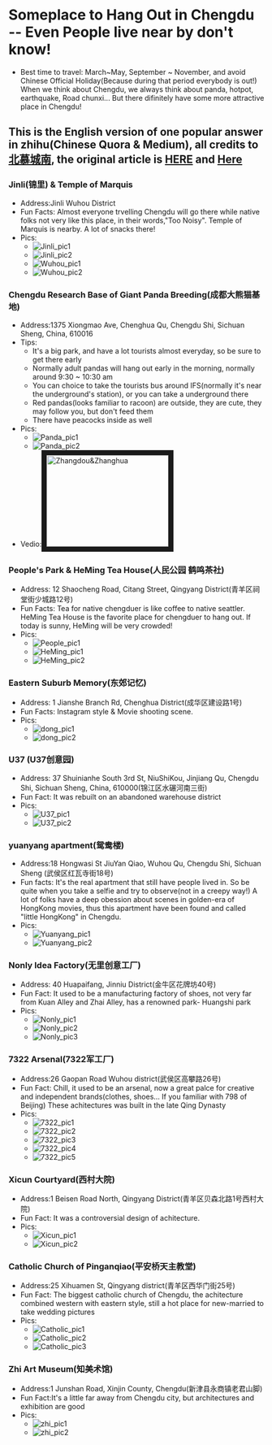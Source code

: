 # Someplace to Hang Out in Chengdu -- Even People live near by don't know!
* Best time to travel: March~May, September ~ November, and avoid Chinese Official Holiday(Because during that period everybody is out!)
When we think about Chengdu, we always think about panda, hotpot, earthquake, Road chunxi... But there difinitely have some more attractive place in Chengdu!

This is the English version of one popular answer in zhihu(Chinese Quora & Medium), all credits to [北慕城南](https://www.zhihu.com/people/bei-mu-cheng-nan-86-11/activities), the original article is [HERE](https://www.zhihu.com/question/56560845/answer/615384000) and [Here](https://www.zhihu.com/question/60378029/answer/520435193)
---
### Jinli(锦里) & Temple of Marquis
* Address:Jinli Wuhou District
* Fun Facts: Almost everyone trvelling Chengdu will go there while native folks not very like this place, in their words,"Too Noisy". Temple of Marquis is nearby. A lot of snacks there!
* Pics:
  - ![Jinli_pic1](https://pic4.zhimg.com/80/v2-d7b75eb215fb9e7cfd66fe1f3dc21a49_hd.jpg)
  - ![Jinli_pic2](https://pic1.zhimg.com/80/v2-daa51f51794b1da29c6983daa9c43e1e_hd.jpg)
  - ![Wuhou_pic1](https://pic3.zhimg.com/80/v2-693a6841ad9e3f4e0b0d89be2eea00d0_hd.jpg)
  - ![Wuhou_pic2](https://pic4.zhimg.com/80/v2-3bda6f193ae9bfb5fe2f10633b52e947_hd.jpg)

### Chengdu Research Base of Giant Panda Breeding(成都大熊猫基地)
* Address:1375 Xiongmao Ave, Chenghua Qu, Chengdu Shi, Sichuan Sheng, China, 610016
* Tips:
  - It's a big park, and have a lot tourists almost everyday, so be sure to get there early
  - Normally adult pandas will hang out early in the morning, normally around 9:30 ~ 10:30 am
  - You can choice to take the tourists bus around IFS(normally it's near the underground's station), or you can take a underground there
  - Red pandas(looks familiar to racoon) are outside, they are cute, they may follow you, but don't feed them
  - There have peacocks inside as well
* Pics:
  - ![Panda_pic1](https://pic2.zhimg.com/80/v2-51054f6ac7031b181300d5b9808c9952_hd.jpg)
  - ![Panda_pic2](https://pic3.zhimg.com/80/v2-f86402ebc75262842566013cc8e38661_hd.jpg)
* Vedio:<a href="https://www.youtube.com/watch?feature=player_embedded&v=Y2CQHkY-9Qs" taret="_blank"><img src="http://img/youtube.com/vi/Y2CQHkY-9Qs/0.jpg" alt="Zhangdou&Zhanghua" width="240" height="180" border="10" /></a>

### People's Park & HeMing Tea House(人民公园 鹤鸣茶社)
* Address: 12 Shaocheng Road, Citang Street, Qingyang District(青羊区祠堂街少城路12号)
* Fun Facts: Tea for native chengduer is like coffee to native seattler. HeMing Tea House is the favorite place for chengduer to hang out. If today is sunny, HeMing will be very crowded!
* Pics:
  - ![People_pic1](https://pic1.zhimg.com/80/v2-1ad51d2e1ea3af82863f7ec8d31562ad_hd.jpg)
  - ![HeMing_pic1](https://pic3.zhimg.com/80/v2-b9529c308041adc519395cd102cc6bbc_hd.jpg)
  - ![HeMing_pic2](https://pic1.zhimg.com/80/v2-ce2e5dc9425bf56975305eaf5dea82c5_hd.jpg)

### Eastern Suburb Memory(东郊记忆)
* Address: 1 Jianshe Branch Rd, Chenghua District(成华区建设路1号)
* Fun Facts: Instagram style & Movie shooting scene.
* Pics:
  - ![dong_pic1](https://pic1.zhimg.com/80/v2-26ae808eb14f31cf3277772eb0a2b2cc_hd.jpg)
  - ![dong_pic2](https://pic2.zhimg.com/80/v2-537cf3b19dc3c674e3c0668c06594394_hd.jpg)

### U37 (U37创意园)
* Address: 37 Shuinianhe South 3rd St, NiuShiKou, Jinjiang Qu, Chengdu Shi, Sichuan Sheng, China, 610000(锦江区水碾河南三街)
* Fun Fact: It was rebuilt on an abandoned warehouse district
* Pics:
  - ![U37_pic1](https://pic4.zhimg.com/80/v2-4b9ea9cfbe22a0c813eb07b9eee4019d_hd.jpg)
  - ![U37_pic2](https://pic2.zhimg.com/80/v2-4f224ee8bff7db615cc0db56c2aa2e8b_hd.jpg)

### yuanyang apartment(鸳鸯楼)
* Address:18 Hongwasi St JiuYan Qiao, Wuhou Qu, Chengdu Shi, Sichuan Sheng (武侯区红瓦寺街18号)
* Fun facts: It's the real apartment that still have people lived in. So be quite when you take a selfie and try to observe(not in a creepy way!) A lot of folks have a deep obession about scenes in golden-era of HongKong movies, thus this apartment have been found and called "little HongKong" in Chengdu.
* Pics:
  - ![Yuanyang_pic1](https://pic1.zhimg.com/80/v2-cae7b76a7d4b63f5ea9d67724a4fe767_hd.jpg)
  - ![Yuanyang_pic2](https://pic3.zhimg.com/80/v2-977e8bb8e6f9fb33a1486c1ed1410db7_hd.jpg)

### Nonly Idea Factory(无里创意工厂)
* Address: 40 Huapaifang, Jinniu District(金牛区花牌坊40号)
* Fun Fact: It used to be a manufacturing factory of shoes, not very far from Kuan Alley and Zhai Alley, has a renowned park- Huangshi park
* Pics:
  - ![Nonly_pic1](https://pic1.zhimg.com/80/v2-de8fe29a480d3da706722080d5f06a94_hd.jpg)
  - ![Nonly_pic2](https://pic2.zhimg.com/80/v2-456781daf725ff5001e901b807a6008e_hd.jpg)
  - ![Nonly_pic3](https://pic2.zhimg.com/80/v2-11a4d586d16a3f125f1d4470412f460d_hd.jpg)

### 7322 Arsenal(7322军工厂)
* Address:26 Gaopan Road Wuhou district(武侯区高攀路26号)
* Fun Fact: Chill, it used to be an arsenal, now a great palce for creative and independent brands(clothes, shoes... If you familiar with 798 of Beijing) These achitectures was built in the late Qing Dynasty
* Pics:
  - ![7322_pic1](https://pic3.zhimg.com/80/v2-f4dbb4521cc7a1e941f3b70eff79de97_hd.jpg)
  - ![7322_pic2](https://pic1.zhimg.com/80/v2-f3e181ae4bb6f611add9b9cdccb656d0_hd.jpg)
  - ![7322_pic3](https://pic2.zhimg.com/80/v2-b9a320a531d21b7db6f3c500edcaf621_hd.jpg)
  - ![7322_pic4](https://pic4.zhimg.com/80/v2-1ad0d382c9cf8dc823338624f532b9f6_hd.jpg)
  - ![7322_pic5](https://pic4.zhimg.com/80/v2-c47b04d2b961ced3a8c853992e240193_hd.jpg)

### Xicun Courtyard(西村大院)
* Address:1 Beisen Road North, Qingyang District(青羊区贝森北路1号西村大院)
* Fun Fact: It was a controversial design of achitecture.
* Pics:
  - ![Xicun_pic1](https://pic3.zhimg.com/80/v2-395fa7928a6a993af9be3c7175157c65_hd.jpg)
  - ![Xicun_pic2](https://pic2.zhimg.com/80/v2-b5305b72e639840ca470dc2dbf6de7d1_hd.jpg)


### Catholic Church of Pinganqiao(平安桥天主教堂)
* Address:25 Xihuamen St, Qingyang district(青羊区西华门街25号)
* Fun Fact: The biggest catholic church of Chengdu, the achitecture combined western with eastern style, still a hot place for new-married to take wedding pictures
* Pics:
  - ![Catholic_pic1](https://pic1.zhimg.com/80/v2-39370a388412b9038945ce1aae261758_hd.jpg)
  - ![Catholic_pic2](https://pic1.zhimg.com/80/v2-5be67815c3c82aba99739c00b3a46315_hd.jpg)
  - ![Catholic_pic3](https://pic3.zhimg.com/80/v2-3eb0df0d6c011d80899c9e6aa45395f7_hd.jpg)

### Zhi Art Museum(知美术馆)
* Address:1 Junshan Road, Xinjin County, Chengdu(新津县永商镇老君山脚)
* Fun Fact:It's a little far away from Chengdu city, but architectures and exhibition are good
* Pics:
  - ![zhi_pic1](https://pic3.zhimg.com/80/v2-1e831266cae44d9d1131051884a80eb3_hd.jpg)
  - ![zhi_pic2](https://pic4.zhimg.com/80/v2-76a31ab440e6cce39f8921cb89814bf9_hd.jpg)
